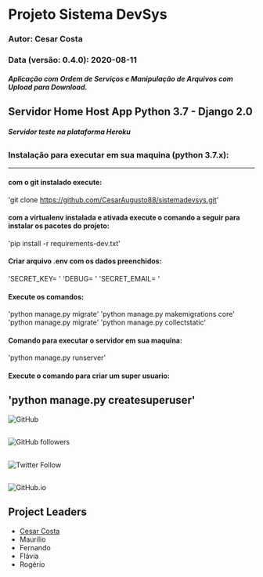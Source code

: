 # Projeto Sistema DevSys
### Autor: Cesar Costa
### Data (versão: 0.4.0): 2020-08-11
##### Aplicação com Ordem de Serviços e Manipulação de Arquivos com Upload para Download.
## Servidor Home Host App Python 3.7 - Django 2.0
##### Servidor teste na plataforma Heroku
##
### Instalação para executar em sua maquina (python 3.7.x):
---------------------------------------------------------------
#### com o git instalado execute:
'git clone https://github.com/CesarAugusto88/sistemadevsys.git'
#### com a virtualenv instalada e ativada execute o comando a seguir para instalar os pacotes do projeto:
'pip install -r requirements-dev.txt'
#### Criar arquivo .env com os dados preenchidos:
'SECRET_KEY= '
'DEBUG= '
'SECRET_EMAIL= '
#### Execute os comandos:
'python manage.py migrate'
'python manage.py makemigrations core'
'python manage.py migrate'
'python manage.py collectstatic'
#### Comando para executar o servidor em sua maquina:
'python manage.py runserver'
#### Execute o comando para criar um super usuario:
'python manage.py createsuperuser'
---------------------------------------------------------------

![GitHub](https://img.shields.io/github/license/CesarAugusto88/sistemadevsys)

##

![GitHub followers](https://img.shields.io/github/followers/CesarAugusto88?%20Follow&style=social)

##

![Twitter Follow](https://img.shields.io/twitter/follow/cesaraugustodem?style=social)

##

![GitHub.io](https://img.shields.io/badge/Github.io-CesarAugusto88.github.io-red)

## Project Leaders

 - [Cesar Costa](https://github.com/cesaraugusto88)
 - Maurílio
 - Fernando
 - Flávia
 - Rogério
